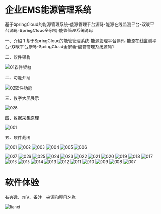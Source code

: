 # 企业EMS能源管理系统
 
 基于SpringCloud的能源管理系统-能源管理平台源码-能源在线监测平台-双碳平台源码-SpringCloud全家桶-能管管理系统源码

一、介绍
1
基于SpringCloud的能管管理系统-能源管理平台源码-能源在线监测平台-双碳平台源码-SpringCloud全家桶-能管管理系统源码1

二、软件架构

![01软件架构](https://github.com/user-attachments/assets/8841976f-1f27-4f78-a87f-36b4d39993a4)


二、功能介绍

![02软件功能](https://github.com/user-attachments/assets/4fd66cfa-6304-452f-8a2d-fadc295cd308)


三、数字大屏展示

![028](https://github.com/user-attachments/assets/f4102982-e032-496d-8938-6312c3dfdd81)



四、数据采集原理



![001](https://github.com/user-attachments/assets/7d974e5e-1948-4c65-bd37-ee6d633738fd)



五、软件截图

![001](https://github.com/user-attachments/assets/b89081c4-05b3-440e-870f-5cbdcc09925e)
![002](https://github.com/user-attachments/assets/abfa3795-f530-49ad-931f-3e5c52f7553d)
![003](https://github.com/user-attachments/assets/23047080-86c5-471d-a66d-37c68aa41d2e)
![004](https://github.com/user-attachments/assets/fd456ea5-9d51-4656-acad-b37b0c096c4b)
![005](https://github.com/user-attachments/assets/1fcf81b3-ccd4-4cf2-8362-e6dd26c4408d)
![006](https://github.com/user-attachments/assets/510137aa-374d-4fb2-8aa7-4ea0101204c8)

![027](https://github.com/user-attachments/assets/89119a97-d020-44b2-bd2f-4ead81d8c312)
![026](https://github.com/user-attachments/assets/2fa207ae-e6ab-48bb-b112-858ac7d12aff)
![025](https://github.com/user-attachments/assets/525002f8-f7f2-4844-b5b7-611604c81118)
![024](https://github.com/user-attachments/assets/70472f67-1953-4dd1-a598-6efc19798044)
![023](https://github.com/user-attachments/assets/1a13099c-2cba-4b6c-837b-83d4609af2ec)
![022](https://github.com/user-attachments/assets/778a1956-b8b2-41e0-869c-164d1ee621a3)
![021](https://github.com/user-attachments/assets/1ddbb96e-ea02-4eb0-b244-f702964c9539)
![020](https://github.com/user-attachments/assets/fc2129b5-abcc-419e-a876-3ed49c8eb110)
![019](https://github.com/user-attachments/assets/678924f2-ba58-47cc-b1e4-7a4c12f295ec)
![018](https://github.com/user-attachments/assets/56220fc3-f2bc-4c88-94d8-c2e441a320b8)
![017](https://github.com/user-attachments/assets/f065bb6b-12bd-4299-8a43-038fe8ff8885)
![016](https://github.com/user-attachments/assets/6d73a005-2bb3-434b-b888-8b6444228199)
![015](https://github.com/user-attachments/assets/82a966d3-8e92-4826-8dda-112d4d733eed)
![014](https://github.com/user-attachments/assets/1937493e-1d79-4d03-ac2b-83e1471925f8)
![013](https://github.com/user-attachments/assets/3d46ed17-339f-447a-aac3-23233a08cd37)
![012](https://github.com/user-attachments/assets/96b00a5e-e713-42cb-b5c0-21a36e105e61)
![011](https://github.com/user-attachments/assets/1d37653c-06d4-444f-b364-b85359a0b066)
![010](https://github.com/user-attachments/assets/55cd03ad-6d85-4194-af23-8f1b6f757dbc)
![009](https://github.com/user-attachments/assets/80c54115-4f75-40c2-ac57-fdb4ccbc51e3)
![008](https://github.com/user-attachments/assets/905c157e-f84d-4920-aa28-398fcfd00b9b)
![007](https://github.com/user-attachments/assets/8d4d20fc-59ba-44d3-ab04-b4dd0462a916)







# 软件体验

 有兴趣，加V，备注：来源和项目名称

![lianxi](https://github.com/user-attachments/assets/4b78a66f-6b76-4d08-bad5-e23e6862607c)




















